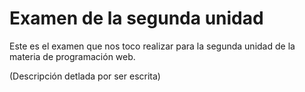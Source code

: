 # Examen de la segunda unidad
Este es el examen que nos toco realizar para la segunda unidad de la materia de programación web.

(Descripción detlada por ser escrita)